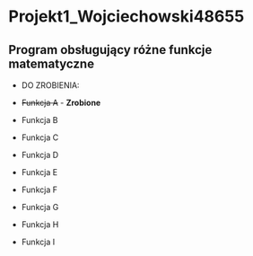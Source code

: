 # Projekt1_Wojciechowski48655
## Program obsługujący różne funkcje matematyczne

 * DO ZROBIENIA:

* <del>Funkcja A</del> - **Zrobione**
* Funkcja B
* Funkcja C
* Funkcja D
* Funkcja E
* Funkcja F
* Funkcja G
* Funkcja H
* Funkcja I

